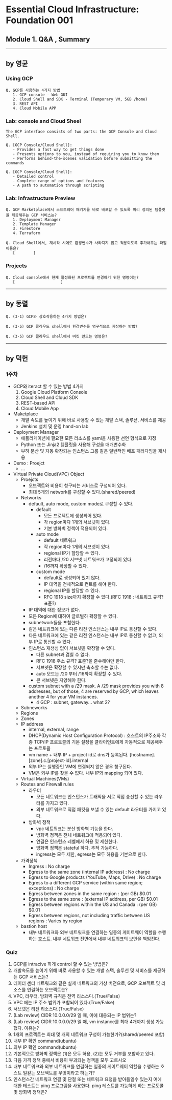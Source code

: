 # Essential Cloud Infrastructure: Foundation 001

## Module 1. Q&A , Summary

---

## by 영균

### Using GCP

    Q. GCP를 사용하는 4가지 방법
       1. GCP console - Web GUI
       2. Cloud Shell and SDK - Terminal (Temporary VM, 5GB /home)
       3. REST API
       4. Cloud Mobile APP

### Lab: console and Cloud Sheel

    The GCP interface consists of two parts: the GCP Console and Cloud Shell.

    Q. [GCP Console/Cloud Shell]:
       - Provides a fast way to get things done
       - Presents options to you, instead of requiring you to know them
       - Performs behind-the-scenes validation before submitting the commands

    Q. [GCP Console/Cloud Shell]:
       - Detailed control
       - Complete range of options and features
       - A path to automation through scripting

### Lab: Infrastructure Preview

    Q. GCP Marketplace에서 소프트웨어 패키지를 바로 배포할 수 있도록 미리 정의된 템플릿을 제공해주는 GCP 서비스는?
       1. Deployment Manager
       2. Template Manager
       3. Firestore
       4. Terraform

    Q. Cloud Shell에서, 재시작 시에도 환경변수가 사라지지 않고 적용되도록 추가해주는 파일 이름은?
       [        ]


### Projects

    Q. Cloud console에서 현재 활성화된 프로젝트를 변경하기 위한 명령어는?
       [                    ]

---

## by 동렬

    Q. (3-1) GCP와 상호작용하는 4가지 방법은?

    Q. (3-5) GCP 클라우드 shell에서 환경변수를 영구적으로 저장하는 방법?

    Q. (3-5) GCP 클라우드 shell에서 버킷 만드는 명령은?

---

## by 덕헌

### 1주차
- GCP와 iteract 할 수 있는 방법 4가지
  1. Google Cloud Platform Console
  2. Cloud Shell and Cloud SDK
  3. REST-based API
  4. Cloud Mobile App
- Maketplace
  - 개발 속도를 높이기 위해 바로 사용할 수 있는 개발 스택, 솔루션, 서비스를 제공
  - Jenkins 설치 및 운영 hand-on lab
- Deployment Manager
  - 애플리케이션에 필요한 모든 리소스를 yaml을 사용한 선언 형식으로 지정
  - Python 또는 Jinja2 템플릿을 사용해 구성을 매개변수화
  - 부하 분산 및 자동 확장되는 인스턴스 그룹 같은 일반적인 배포 패러다임을 재사용
- Demo : Proejct
  - ...
- Virtual Private Cloud(VPC) Object
  - Proejcts
    - 오브젝트와 비용이 청구되는 서비스로 구성되어 있다.
    - 최대 5개의 network를 구성할 수 있다.(shared/peered)
  - Networks
    - default, auto mode, custom mode로 구성할 수 있다.
      - default
        - 모든 프로젝트에 생성되어 있다.
        - 각 region마다 1개의 서브넷이 있다.
        - 기본 방화벽 정책이 적용되어 있다.
      - auto mode
        - default 네트워크
        - 각 region마다 1개의 서브넷이 있다.
        - regional IP가 할당할 수 있다.
        - 리전마다 /20 서브넷 네트워크가 고정되어 있다.
        - /16까지 확장할 수 있다.
      - custom mode
        - default로 생성되어 있지 않다.
        - IP 대역을 전체적으로 컨트롤 해야 한다.
        - regional IP를 할당할 수 있다.
        - RFC 1918 size까지 확장할 수 있다.(RFC 1918 : 네트워크 규격? 표쥰?)
    - IP 대역에 대한 정보가 없다.
    - 모든 Region에 대하여 글로벌하 확장할 수 있다.
    - subnetwork들을 포함한다.
    - 같은 네트워크에 있는 다른 리전 인스턴스는 내부 IP로 통신할 수 있다.
    - 다른 네트워크에 있는 같은 리전 인스턴스는 내부 IP로 통신할 수 없고, 외부 IP로 통신할 수 있다.
    - 인스턴스 재생성 없이 서브넷을 확장할 수 있다.
      - 다른 subnet과 겹칠 수 없다.
      - RFC 1918 주소 규격? 표준?을 준수해야만 한다.
      - 서브넷은 확장할 수 있지만 축소할 수는 없다.
      - auto 모드는 /20 부터 /16까지 확장할 수 있다.
      - 큰 서브넷은 지양해야 한다.
    - custom subnet with a /29 mask. A /29 mask provides you with 8 addresses, but of those, 4 are reserved by GCP, which leaves another 4 for your VM instances.
      - 4 GCP : subnet, gateway... what 2?
  - Subneworks
  - Regions
  - Zones
  - IP address
    - internal, external, range
    - DHCP(Dynamic Host Configuration Protocol) : 호스트의 IP주소와 각종 TCP/IP 프로토콜의 기본 설정을 클라이언트에게 자동적으로 제공해주는 프로토콜
    - vm name + 내부 IP + project id로 dns가 등록된다. [hostname].[zone].c.[project-id].internal
    - 외부 IP는 실행중인 VM에 연결되지 않은 경우 청구된다.
    - VM은 외부 IP를 찾을 수 없다. 내부 IP와 mapping 되어 있다.
  - Virtual Machines(VMs)
  - Routes and Firewall rules
    - 라우터
      - 모든 네트워크는 인스턴스가 트래픽을 서로 직접 송신할 수 있는 라우터를 가지고 있다.
      - 외부 네트워크로 직접 패킷을 보낼 수 있는 default 라우터를 가지고 있다.
    - 방화벽 정책
      - vpc 네트워크는 분산 방화벽 기능을 한다.
      - 방화벽 정책은 전체 네트워크에 적용되어 있다.
      - 연결은 인스턴스 레벨에서 허용 및 제한한다.
      - 방화벽 정책은 stateful 하다. 추적 가능하다.
      - ingress는 모두 제한, egress는 모두 허용을 기본으로 한다.
  - 가격정책
    - Ingress : No charge
    - Egress to the same zone (internal IP address) : No charge
    - Egress to Google products (YouTube, Maps, Drive) : No charge
    - Egress to a different GCP service (within same region; exceptions) : No charge
    - Egress between zones in the same region : (per GB) $0.01
    - Egress to the same zone : (external IP address, per GB) $0.01
    - Egress between regions within the US and Canada : (per GB) $0.01
    - Egress between regions, not including traffic between US regions : Varies by region
  - bastion host
    - 내부 네트워크와 외부 네트워크를 연결하는 일종의 게이트웨이 역할을 수행하는 호스트. 내부 네트워크 전면에서 내부 네트워크의 보안을 책임진다.
### Quiz
1. GCP를 intracive 하게 control 할 수 있는 방법은?
2. 개발속도를 높이기 위해 바로 사용할 수 있는 개발 스택, 솔루션 및 서비스를 제공하는 GCP 서비스는?
3. 데이터 센터 네트워크와 같은 실제 네트워크의 가상 버전으로, GCP 오브젝트 및 리소스를 연결하는 오브젝트는?
4. VPC, 라우터, 방화벽 규칙은 전역 리소스다.(True/False)
5. VPC 에는 IP 주소 범위가 포함되어 있다.(True/False)
6. 서브넷은 리전 리소스다.(True/False)
7. (Lab review) CIDR 10.0.0.0/29 일 때, 이에 대응되는 IP 범위는?
8. (Lab review) CIDR 10.0.0.0/29 일 때, vm instance를 최대 4개까지 생성 가능했다. 이유는?
9. 1개의 프로젝트는 최대 몇 개의 네트워크 구성이 가능한가?(shared/peered 포함)
10. 내부 IP 확인 command(ubuntu)
11. 외부 IP 확인 command(ubuntu)
12. 기본적으로 방화벽 정책은 (1)은 모두 허용, (2)는 모두 거부를 포함하고 있다.
13. 다음 가격 정책 중에서 비용이 부과되는 정책을 모두 고르시오
14. 내부 네트워크와 외부 네트워크를 연결하는 일종의 게이트웨이 역할을 수행하는 호스트 일컫는 오브젝트를 무엇이라고 하는가?
15. 인스턴스간 네트워크 연결 및 단절 또는 네트워크 요청을 받아들일수 있는지 여에 대한 테스트는 ping 프로그램을 사용한다. ping 테스트를 가능하게 하는 프로토콜 및 방화벽 정책은?
